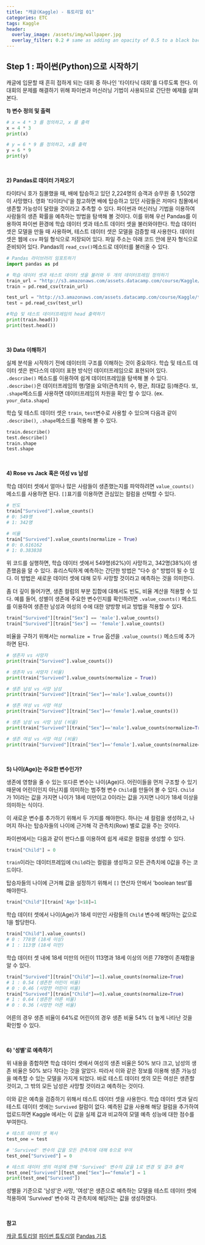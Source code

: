 ```yaml
---
title: "캐글(Kaggle) - 튜토리얼 01"
categories: ETC
tags: Kaggle
header:
  overlay_image: /assets/img/wallpaper.jpg
  overlay_filter: 0.2 # same as adding an opacity of 0.5 to a black background
---
```

## Step 1 : 파이썬(Python)으로 시작하기

캐글에 입문할 때 흔히 접하게 되는 대회 중 하나인 '타이타닉 대회'를 다루도록 한다. 이 대회의 문제를 해결하기 위해 파이썬과 머신러닝 기법이 사용되므로 간단한 예제를 살펴본다.

**1) 변수 정의 및 출력**

```python
# x = 4 * 3 를 정의하고, x 를 출력
x = 4 * 3
print(x)

# y = 6 * 9 를 정의하고, x를 출력
y = 6 * 9
print(y)
```

<br>

**2) Pandas로 데이터 가져오기**

타이타닉 호가 침몰했을 때, 배에 탑승하고 있던 2,224명의 승객과 승무원 중 1,502명이 사망했다. 영화 '타이타닉'을 참고하면 배에 탑승하고 있던 사람들은 저마다 침몰에서 생존할 가능성이 달랐을 것이라고 추측할 수 있다. 파이썬과 머신러닝 기법을 이용하여 사람들의 생존 확률을 예측하는 방법을 탐색해 볼 것이다. 이를 위해 우선 Pandas를 이용하여 파이썬 환경에 학습 데이터 셋과 테스트 데이터 셋을 불러와야한다. 학습 데이터 셋은 모델을 만들 때 사용하며, 테스트 데이터 셋은 모델을 검증할 때 사용한다. 데이터 셋은 웹에 ```csv``` 파일 형식으로 저장되어 있다. 파일 주소는 아래 코드 안에 문자 형식으로 준비되어 있다. Pandas의 ```read_csv()```메소드로 데이터를 불러올 수 있다.

```python
# Pandas 라이브러리 임포트하기
import pandas as pd

# 학습 데이터 셋과 테스트 데이터 셋을 불러와 두 개의 데이터프레임 정의하기
train_url = "http://s3.amazonaws.com/assets.datacamp.com/course/Kaggle/train.csv"
train = pd.read_csv(train_url)

test_url = "http://s3.amazonaws.com/assets.datacamp.com/course/Kaggle/test.csv"
test = pd.read_csv(test_url)

#학습 및 테스트 데이터프레임의 head 출력하기
print(train.head())
print(test.head())
```

<br>

**3) Data 이해하기**

실제 분석을 시작하기 전에 데이터의 구조를 이해하는 것이 중요하다. 학습 및 테스트 데이터 셋은 판다스의 데이터 표현 방식인 데이터프레임으로 표현되어 있다. ```.describe()``` 메소드를 이용하여 쉽게 데이터프레임을 탐색해 볼 수 있다. ```.describe()```은 데이터프레임의 행/열을 요약(관측치의 수, 평균, 최대값 등)해준다. 또, ```.shape```메소드를 사용하면 데이터프레임의 차원을 확인 할 수 있다. (ex. ```your_data.shape```)

학습 및 테스트 데이터 셋은 ```train```, ```test```변수로 사용할 수 있으며 다음과 같이 ```.describe()```, ```.shape```메소드를 적용해 볼 수 있다.

```python
train.describe()
test.describe()
train.shape
test.shape
```

<br>

**4) Rose vs Jack 혹은 여성 vs 남성**

학습 데이터 셋에서 얼마나 많은 사람들이 생존했는지를 파악하려면 ```value_counts()```메소드를 사용하면 된다. ```[]```표기를 이용하면 관심있는 컬럼을 선택할 수 있다.

```python
# 빈도
train["Survived"].value_counts()
# 0: 549명
# 1: 342명

# 비율
train["Survived"].value_counts(normalize = True)
# 0: 0.616162
# 1: 0.383838
```

위 코드를 실행하면, 학습 데이터 셋에서 549명(62%)이 사망하고, 342명(38%)이 생존했음을 알 수 있다.
휴리스틱하게 예측하는 간단한 방법은 "다수 승" 방법이 될 수 있다. 이 방법은 새로운 데이터 셋에 대해 모두 사망할 것이라고 예측하는 것을 의미한다.

좀 더 깊이 들어가면, 생존 컬럼의 부분 집합에 대해서도 빈도, 비율 계산을 적용할 수 있다. 예를 들어, 성별이 생존에 주요한 변수인지를 확인하려면 ```.value_counts()``` 메소드를 이용하여 생존한 남성과 여성의 수에 대한 양방향 비교 방법을 적용할 수 있다.

```python
train["Survived"][train["Sex"] == 'male'].value_counts()
train["Survived"][train["Sex"] == 'female'].value_counts()
```

비율을 구하기 위해서는 ```normalize = True``` 옵션을 ```.value_counts()``` 메소드에 추가하면 된다.

```python
# 생존자 vs 사망자
print(train["Survived"].value_counts())

# 생존자 vs 사망자 (비율)
print(train["Survived"].value_counts(normalize = True))

# 생존 남성 vs 사망 남성
print(train["Survived"][train["Sex"]=='male'].value_counts())

# 생존 여성 vs 사망 여성
print(train["Survived"][train["Sex"]=='female'].value_counts())

# 생존 남성 vs 사망 남성 (비율)
print(train["Survived"][train["Sex"]=='male'].value_counts(normalize=True))

# 생존 여성 vs 사망 여성 (비율)
print(train["Survived"][train["Sex"]=='female'].value_counts(normalize=True))
```

<br>

**5) 나이(Age)는 주요한 변수인가?**

생존에 영향을 줄 수 있는 또다른 변수는 나이(Age)다. 어린이들을 먼저 구조할 수 있기 때문에 어린이인지 아닌지를 의미하는 범주형 변수 ```Child```를 만들어 볼 수 있다. ```Child```가 1이라는 값을 가지면 나이가 18세 미만이고 0이라는 값을 가지면 나이가 18세 이상을 의미하는 식이다.

이 새로운 변수를 추가하기 위해서 두 가지를 해야한다. 하나는 새 컬럼을 생성하고, 나머지 하나는 탑승자들의 나이에 근거해 각 관측치(Row) 별로 값을 주는 것이다.

파이썬에서는 다음과 같이 판다스를 이용하여 쉽게 새로운 컬럼을 생성할 수 있다.

```python
train["Child"] = 0
```
`train`이라는 데이터프레임에 `Child`라는 컬럼을 생성하고 모든 관측치에 0값을 주는 코드이다.

탑승자들의 나이에 근거해 값을 설정하기 위해서 ```[]``` 연산자 안에서 'boolean test'를 해야한다.

```python
train["Child"][train['Age']<18]=1
```
학습 데이터 셋에서 나이(Age)가 18세 미만인 사람들의 ```Child``` 변수에 해당하는 값으로 1을 할당한다.

```python
train["Child"].value_counts()
# 0 : 778명 (18세 이상)
# 1 : 113명 (18세 미만)
```
학습 데이터 셋 내에 18세 미만의 어린이 113명과 18세 이상의 어른 778명이 존재함을 알 수 있다.

```python
train["Survived"][train["Child"]==1].value_counts(normalize=True)
# 1 : 0.54 (생존한 어린이 비율)
# 0 : 0.46 (사망한 어린이 비율)
train["Survived"][train["Child"]==0].value_counts(normalize=True)
# 1 : 0.64 (생존한 어른 비율)
# 0 : 0.36 (사망한 어른 비율)
```
어른의 경우 생존 비율이 64%로 어린이의 경우 생존 비율 54% 더 높게 나타난 것을 확인할 수 있다.

<br>

**6) '성별'로 예측하기**

위 내용을 종합하면 학습 데이터 셋에서 여성의 생존 비율은 50% 보다 크고, 남성의 생존 비율은 50% 보다 작다는 것을 알았다. 따라서 이와 같은 정보를 이용해 생존 가능성을 예측할 수 있는 모델을 가지게 되었다. 바로 테스트 데이터 셋의 모든 여성은 생존할 것이고, 그 밖의 모든 남성은 사망할 것이라고 예측하는 것이다.

이와 같은 예측을 검증하기 위해서 테스트 데이터 셋을 사용한다. 학습 데이터 셋과 달리 테스트 데이터 셋에는 ```Survived``` 컬럼이 없다. 예측된 값을 사용해 해당 컬럼을 추가하여 업로드하면 Kaggle 에서는 이 값을 실제 값과 비교하여 모델 예측 성능에 대한 점수를 부여한다.

```python
# 테스트 데이터 셋 복사
test_one = test

# 'Survived' 변수의 값을 모든 관측치에 대해 0으로 부여
test_one["Survived"] = 0

# 테스트 데이터 셋의 여성에 한해 'Survived' 변수의 값을 1로 변경 및 결과 출력
test_one["Survived"][test_one["Sex"]=="female"] = 1
print(test_one["Survived"])
```
성별을 기준으로 '남성'은 사망, '여성'은 생존으로 예측하는 모델을 테스트 데이터 셋에 적용하여 'Survived' 변수와 각 관측치에 해당하는 값을 생성하였다.

<br>

**참고**

[캐글 튜토리얼](https://www.datacamp.com/community/open-courses/kaggle-python-tutorial-on-machine-learning)
[파이썬 튜토리얼](https://www.datacamp.com/courses/intro-to-python-for-data-science)
[Pandas 기초](https://doorbw.tistory.com/172)
